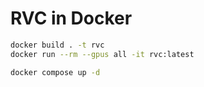 # RVC in Docker

```bash
docker build . -t rvc
docker run --rm --gpus all -it rvc:latest
```

```bash
docker compose up -d
```
<!-- --shm-size=16g -->
